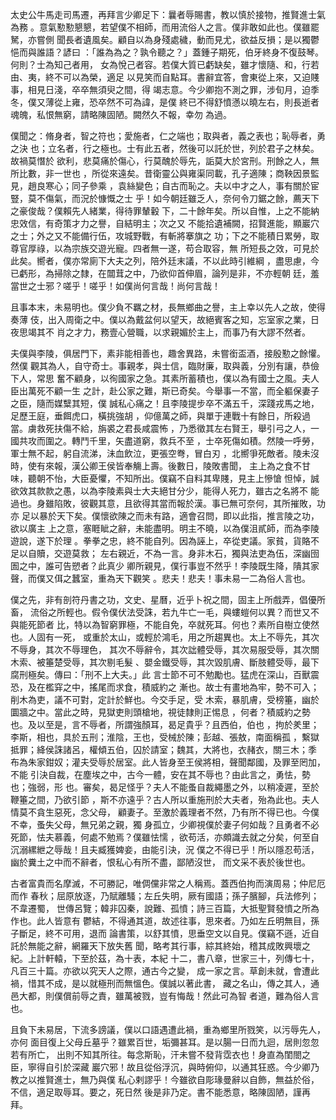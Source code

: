 太史公牛馬走司馬遷，再拜言少卿足下：曩者辱賜書，教以慎於接物，推賢進士氣為務
。意氣懃懃懇懇，若望僕不相師，而用流俗人之言。僕非敢如此也。僕雖罷駑，亦嘗側
聞長者遺風矣。顧自以為身殘處穢，動而見尤，欲益反損；是以獨鬱悒而與誰語？諺曰
：「誰為為之？孰令聽之？」蓋鍾子期死，伯牙終身不復鼓琴。何則？士為知己者用，
女為悅己者容。若僕大質已虧缺矣，雖才懷隨、和，行若由、夷，終不可以為榮，適足
以見笑而自點耳。書辭宜答，會東從上來，又迫賤事，相見日淺，卒卒無須臾之間，得
竭志意。今少卿抱不測之罪，涉旬月，迫季冬，僕又薄從上雍，恐卒然不可為諱，是僕
終已不得舒憤懣以曉左右，則長逝者魂魄，私恨無窮，請略陳固陋。闕然久不報，幸勿
為過。

僕聞之：脩身者，智之符也；愛施者，仁之端也；取與者，義之表也；恥辱者，勇之決
也；立名者，行之極也。士有此五者，然後可以託於世，列於君子之林矣。故禍莫憯於
欲利，悲莫痛於傷心，行莫醜於辱先，詬莫大於宮刑。刑餘之人，無所比數，非一世也
，所從來遠矣。昔衛靈公與雍渠同載，孔子適陳；商鞅因景監見，趙良寒心；同子參乘
，袁絲變色；自古而恥之。夫以中才之人，事有關於宦豎，莫不傷氣，而況於慷慨之士
乎！如今朝廷雖乏人，奈何令刀鋸之餘，薦天下之豪俊哉？僕賴先人緒業，得待罪輦轂
下，二十餘年矣。所以自惟，上之不能納忠效信，有奇策才力之譽，自結明主；次之又
不能拾遺補闕，招賢進能，顯巖穴之士；外之又不能備行伍，攻城野戰，有斬將搴旗之
功；下之不能積日累勞，取尊官厚祿，以為宗族交遊光寵。四者無一遂，苟合取容，無
所短長之效，可見於此矣。嚮者，僕亦常廁下大夫之列，陪外廷末議，不以此時引維綱
，盡思慮，今已虧形，為掃除之隸，在闒茸之中，乃欲仰首伸眉，論列是非，不亦輕朝
廷，羞當世之士邪？嗟乎！嗟乎！如僕尚何言哉！尚何言哉！

且事本末，未易明也。僕少負不羈之材，長無鄉曲之譽，主上幸以先人之故，使得奏薄
伎，出入周衛之中。僕以為戴盆何以望天，故絕賓客之知，忘室家之業，日夜思竭其不
肖之才力，務壹心營職，以求親媚於主上，而事乃有大謬不然者。

夫僕與李陵，俱居門下，素非能相善也，趣舍異路，未嘗銜盃酒，接殷懃之餘懽。然僕
觀其為人，自守奇士。事親孝，與士信，臨財廉，取與義，分別有讓，恭儉下人，常思
奮不顧身，以徇國家之急。其素所蓄積也，僕以為有國士之風。夫人臣出萬死不顧一生
之計，赴公家之難，斯已奇矣。今舉事一不當，而全軀保妻子之臣，隨而媒糱其短，僕
誠私心痛之！且李陵提步卒不滿五千，深踐戎馬之地，足歷王庭，垂餌虎口，橫挑強胡
，仰億萬之師，與單于連戰十有餘日，所殺過當。虜救死扶傷不給，旃裘之君長咸震怖
，乃悉徵其左右賢王，舉引弓之人，一國共攻而圍之。轉鬥千里，矢盡道窮，救兵不至
，士卒死傷如積。然陵一呼勞，軍士無不起，躬自流涕，沬血飲泣，更張空弮，冒白刃
，北嚮爭死敵者。陵未沒時，使有來報，漢公卿王侯皆奉觴上壽。後數日，陵敗書聞，
主上為之食不甘味，聽朝不怡，大臣憂懼，不知所出。僕竊不自料其卑賤，見主上慘愴
怛悼，誠欲效其款款之愚，以為李陵素與士大夫絕甘分少，能得人死力，雖古之名將不
能過也。身雖陷敗，彼觀其意，且欲得其當而報於漢。事已無可奈何，其所摧敗，功亦
足以暴於天下矣。僕懷欲陳之而未有路，適會召問，即以此指，推言陵之功，欲以廣主
上之意，塞睚眦之辭，未能盡明。明主不曉，以為僕沮貳師，而為李陵遊說，遂下於理
。拳拳之忠，終不能自列。因為誣上，卒從吏議。家貧，貨賂不足以自贖，交遊莫救；
左右親近，不為一言。身非木石，獨與法吏為伍，深幽囹圄之中，誰可告愬者？此真少
卿所親見，僕行事豈不然乎！李陵既生降，隤其家聲，而僕又佴之蠶室，重為天下觀笑
。悲夫！悲夫！事未易一二為俗人言也。

僕之先，非有剖符丹書之功，文史、星曆，近乎卜祝之間，固主上所戲弄，倡優所畜，
流俗之所輕也。假令僕伏法受誅，若九牛亡一毛，與螻螘何以異？而世又不與能死節者
比，特以為智窮罪極，不能自免，卒就死耳。何也？素所自樹立使然也。人固有一死，
或重於太山，或輕於鴻毛，用之所趨異也。太上不辱先，其次不辱身，其次不辱理色，
其次不辱辭令，其次詘體受辱，其次易服受辱，其次關木索、被箠楚受辱，其次剔毛髮
、嬰金鐵受辱，其次毀肌膚、斷肢體受辱，最下腐刑極矣。傳曰：「刑不上大夫。」此
言士節不可不勉勵也。猛虎在深山，百獸震恐，及在檻穽之中，搖尾而求食，積威約之
漸也。故士有畫地為牢，勢不可入；削木為吏，議不可對，定計於鮮也。今交手足，受
木索，暴肌膚，受榜箠，幽於圜牆之中。當此之時，見獄吏則頭槍地，視徒隸則正惕息
，何者？積威約之勢也。及以至是，言不辱者，所謂強顏耳，曷足貴乎？且西伯，伯也
，拘於羑里；李斯，相也，具於五刑；淮陰，王也，受械於陳；彭越、張敖，南面稱孤
，繫獄抵罪；絳侯誅諸呂，權傾五伯，囚於請室；魏其，大將也，衣赭衣，關三木；季
布為朱家鉗奴；灌夫受辱於居室。此人皆身至王侯將相，聲聞鄰國，及罪至罔加，不能
引決自裁，在塵埃之中，古今一體，安在其不辱也？由此言之，勇怯，勢也；強弱，形
也。審矣，曷足怪乎？夫人不能蚤自裁繩墨之外，以稍凌遲，至於鞭箠之間，乃欲引節
，斯不亦遠乎？古人所以重施刑於大夫者，殆為此也。夫人情莫不貪生惡死，念父母，
顧妻子。至激於義理者不然，乃有所不得已也。今僕不幸，蚤失父母，無兄弟之親，獨
身孤立，少卿視僕於妻子何如哉？且勇者不必死節，怯夫慕義，何處不勉焉？僕雖怯懦
，欲苟活，亦頗識去就之分矣，何至自沉溺縲紲之辱哉！且夫臧獲婢妾，由能引決，況
僕之不得已乎！所以隱忍苟活，幽於糞土之中而不辭者，恨私心有所不盡，鄙陋沒世，
而文采不表於後世也。

古者富貴而名摩滅，不可勝記，唯倜儻非常之人稱焉。蓋西伯拘而演周易；仲尼厄而作
春秋；屈原放逐，乃賦離騷；左丘失明，厥有國語；孫子臏腳，兵法修列；不韋遷蜀，
世傳呂覽；韓非囚秦，說難、孤憤；詩三百篇，大抵聖賢發憤之所為作也。此人皆意有
鬱結，不得通其道，故述往事，思來者。乃如左丘明無目，孫子斷足，終不可用，退而
論書策，以舒其憤，思垂空文以自見。僕竊不遜，近自託於無能之辭，網羅天下放失舊
聞，略考其行事，綜其終始，稽其成敗興壞之紀。上計軒轅，下至於茲，為十表，本紀
十二，書八章，世家三十，列傳七十，凡百三十篇。亦欲以究天人之際，通古今之變，
成一家之言。草創未就，會遭此禍，惜其不成，是以就極刑而無慍色。僕誠以著此書，
藏之名山，傳之其人，通邑大都，則僕償前辱之責，雖萬被戮，豈有悔哉！然此可為智
者道，難為俗人言也。

且負下未易居，下流多謗議，僕以口語遇遭此禍，重為鄉里所戮笑，以污辱先人，亦何
面目復上父母丘墓乎？雖累百世，垢彌甚耳。是以腸一日而九迴，居則忽忽若有所亡，
出則不知其所往。每念斯恥，汗未嘗不發背霑衣也！身直為閨閤之臣，寧得自引於深藏
巖穴邪！故且從俗浮沉，與時俯仰，以通其狂惑。今少卿乃教之以推賢進士，無乃與僕
私心剌謬乎！今雖欲自彫瑑曼辭以自飾，無益於俗，不信，適足取辱耳。要之，死日然
後是非乃定。書不能悉意，略陳固陋，謹再拜。

